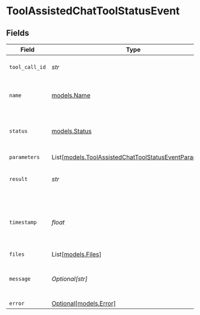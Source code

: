 # ToolAssistedChatToolStatusEvent


## Fields

| Field                                                                                                            | Type                                                                                                             | Required                                                                                                         | Description                                                                                                      |
| ---------------------------------------------------------------------------------------------------------------- | ---------------------------------------------------------------------------------------------------------------- | ---------------------------------------------------------------------------------------------------------------- | ---------------------------------------------------------------------------------------------------------------- |
| `tool_call_id`                                                                                                   | *str*                                                                                                            | :heavy_check_mark:                                                                                               | The ID of the tool call.                                                                                         |
| `name`                                                                                                           | [models.Name](../models/name.md)                                                                                 | :heavy_check_mark:                                                                                               | The name of the built-in tool.                                                                                   |
| `status`                                                                                                         | [models.Status](../models/status.md)                                                                             | :heavy_check_mark:                                                                                               | Indicates the current execution status of the tool.                                                              |
| `parameters`                                                                                                     | List[[models.ToolAssistedChatToolStatusEventParameters](../models/toolassistedchattoolstatuseventparameters.md)] | :heavy_check_mark:                                                                                               | N/A                                                                                                              |
| `result`                                                                                                         | *str*                                                                                                            | :heavy_check_mark:                                                                                               | The output from the tool’s execution.                                                                            |
| `timestamp`                                                                                                      | *float*                                                                                                          | :heavy_check_mark:                                                                                               | The Unix timestamp (in seconds) for when the event occurred.                                                     |
| `files`                                                                                                          | List[[models.Files](../models/files.md)]                                                                         | :heavy_minus_sign:                                                                                               | N/A                                                                                                              |
| `message`                                                                                                        | *Optional[str]*                                                                                                  | :heavy_minus_sign:                                                                                               | Message generated by the tool’s execution.                                                                       |
| `error`                                                                                                          | [Optional[models.Error]](../models/error.md)                                                                     | :heavy_minus_sign:                                                                                               | N/A                                                                                                              |